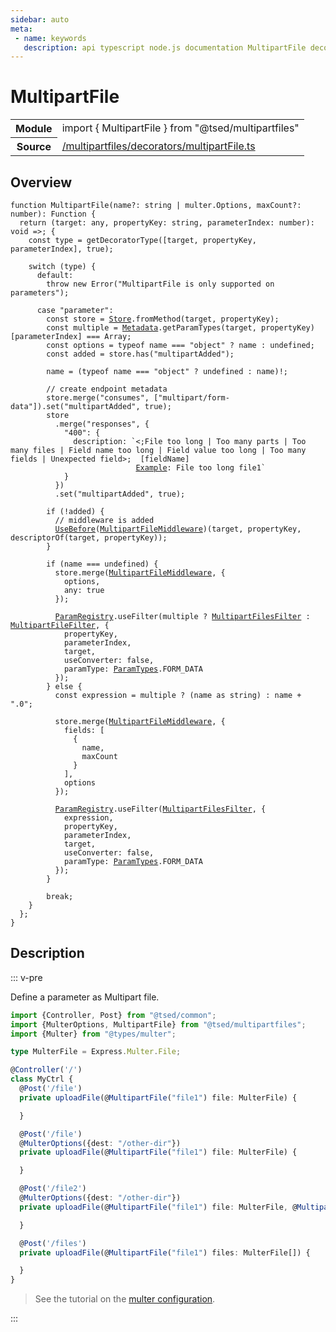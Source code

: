```yaml
---
sidebar: auto
meta:
 - name: keywords
   description: api typescript node.js documentation MultipartFile decorator
---
```

# MultipartFile <Badge text="Decorator" type="decorator"/>
<!-- Summary -->
<section class="symbol-info"><table class="is-full-width"><tbody><tr><th>Module</th><td><div class="lang-typescript"><span class="token keyword">import</span> { MultipartFile }&nbsp;<span class="token keyword">from</span>&nbsp;<span class="token string">"@tsed/multipartfiles"</span></div></td></tr><tr><th>Source</th><td><a href="https://github.com/Romakita/ts-express-decorators/blob/v4.30.2/src//multipartfiles/decorators/multipartFile.ts#L0-L0">/multipartfiles/decorators/multipartFile.ts</a></td></tr></tbody></table></section>

<!-- Overview -->
## Overview


<pre><code class="typescript-lang ">function <span class="token function">MultipartFile</span><span class="token punctuation">(</span>name?<span class="token punctuation">:</span> <span class="token keyword">string</span> | multer.Options<span class="token punctuation">,</span> maxCount?<span class="token punctuation">:</span> <span class="token keyword">number</span><span class="token punctuation">)</span><span class="token punctuation">:</span> Function <span class="token punctuation">{</span>
  return <span class="token punctuation">(</span>target<span class="token punctuation">:</span> <span class="token keyword">any</span><span class="token punctuation">,</span> propertyKey<span class="token punctuation">:</span> <span class="token keyword">string</span><span class="token punctuation">,</span> parameterIndex<span class="token punctuation">:</span> <span class="token keyword">number</span><span class="token punctuation">)</span><span class="token punctuation">:</span> <span class="token keyword">void</span> =&gt<span class="token punctuation">;</span> <span class="token punctuation">{</span>
    <span class="token keyword">const</span> type<span class="token punctuation"> = </span><span class="token function">getDecoratorType</span><span class="token punctuation">(</span><span class="token punctuation">[</span>target<span class="token punctuation">,</span> propertyKey<span class="token punctuation">,</span> parameterIndex<span class="token punctuation">]</span><span class="token punctuation">,</span> true<span class="token punctuation">)</span><span class="token punctuation">;</span>

    switch <span class="token punctuation">(</span>type<span class="token punctuation">)</span> <span class="token punctuation">{</span>
      default<span class="token punctuation">:</span>
        throw new <span class="token function">Error</span><span class="token punctuation">(</span>"MultipartFile is only supported on parameters"<span class="token punctuation">)</span><span class="token punctuation">;</span>

      case "parameter"<span class="token punctuation">:</span>
        <span class="token keyword">const</span> store<span class="token punctuation"> = </span><a href="/api/core/class/Store.html"><span class="token">Store</span></a>.<span class="token function">fromMethod</span><span class="token punctuation">(</span>target<span class="token punctuation">,</span> propertyKey<span class="token punctuation">)</span><span class="token punctuation">;</span>
        <span class="token keyword">const</span> multiple<span class="token punctuation"> = </span><a href="/api/core/class/Metadata.html"><span class="token">Metadata</span></a>.<span class="token function">getParamTypes</span><span class="token punctuation">(</span>target<span class="token punctuation">,</span> propertyKey<span class="token punctuation">)</span><span class="token punctuation">[</span>parameterIndex<span class="token punctuation">]</span> === Array<span class="token punctuation">;</span>
        <span class="token keyword">const</span> options<span class="token punctuation"> = </span>typeof name === <span class="token string">"object"</span> ? name <span class="token punctuation">:</span> undefined<span class="token punctuation">;</span>
        <span class="token keyword">const</span> added<span class="token punctuation"> = </span>store.<span class="token function">has</span><span class="token punctuation">(</span>"multipartAdded"<span class="token punctuation">)</span><span class="token punctuation">;</span>

        name<span class="token punctuation"> = </span><span class="token punctuation">(</span>typeof name === <span class="token string">"object"</span> ? undefined <span class="token punctuation">:</span> name<span class="token punctuation">)</span>!<span class="token punctuation">;</span>

        // create endpoint metadata
        store.<span class="token function">merge</span><span class="token punctuation">(</span>"consumes"<span class="token punctuation">,</span> <span class="token punctuation">[</span>"multipart/form-data"<span class="token punctuation">]</span><span class="token punctuation">)</span>.<span class="token function">set</span><span class="token punctuation">(</span>"multipartAdded"<span class="token punctuation">,</span> true<span class="token punctuation">)</span><span class="token punctuation">;</span>
        store
          .<span class="token function">merge</span><span class="token punctuation">(</span>"responses"<span class="token punctuation">,</span> <span class="token punctuation">{</span>
            "400"<span class="token punctuation">:</span> <span class="token punctuation">{</span>
              description<span class="token punctuation">:</span> `&lt<span class="token punctuation">;</span>File too long | Too many parts | Too many files | Field name too long | Field value too long | Too many fields | Unexpected field&gt<span class="token punctuation">;</span>  <span class="token punctuation">[</span>fieldName<span class="token punctuation">]</span>
                            <a href="/api/swagger/decorators/Example.html"><span class="token">Example</span></a><span class="token punctuation">:</span> File too long file1`
            <span class="token punctuation">}</span>
          <span class="token punctuation">}</span><span class="token punctuation">)</span>
          .<span class="token function">set</span><span class="token punctuation">(</span>"multipartAdded"<span class="token punctuation">,</span> true<span class="token punctuation">)</span><span class="token punctuation">;</span>

        if <span class="token punctuation">(</span>!added<span class="token punctuation">)</span> <span class="token punctuation">{</span>
          // middleware is added
          <span class="token function"><a href="/api/common/mvc/decorators/method/UseBefore.html"><span class="token">UseBefore</span></a></span><span class="token punctuation">(</span><a href="/api/multipartfiles/middlewares/MultipartFileMiddleware.html"><span class="token">MultipartFileMiddleware</span></a><span class="token punctuation">)</span><span class="token punctuation">(</span>target<span class="token punctuation">,</span> propertyKey<span class="token punctuation">,</span> <span class="token function">descriptorOf</span><span class="token punctuation">(</span>target<span class="token punctuation">,</span> propertyKey<span class="token punctuation">)</span><span class="token punctuation">)</span><span class="token punctuation">;</span>
        <span class="token punctuation">}</span>

        if <span class="token punctuation">(</span>name === undefined<span class="token punctuation">)</span> <span class="token punctuation">{</span>
          store.<span class="token function">merge</span><span class="token punctuation">(</span><a href="/api/multipartfiles/middlewares/MultipartFileMiddleware.html"><span class="token">MultipartFileMiddleware</span></a><span class="token punctuation">,</span> <span class="token punctuation">{</span>
            options<span class="token punctuation">,</span>
            <span class="token keyword">any</span><span class="token punctuation">:</span> true
          <span class="token punctuation">}</span><span class="token punctuation">)</span><span class="token punctuation">;</span>

          <a href="/api/common/filters/registries/ParamRegistry.html"><span class="token">ParamRegistry</span></a>.<span class="token function">useFilter</span><span class="token punctuation">(</span>multiple ? <a href="/api/multipartfiles/components/MultipartFilesFilter.html"><span class="token">MultipartFilesFilter</span></a> <span class="token punctuation">:</span> <a href="/api/multipartfiles/components/MultipartFileFilter.html"><span class="token">MultipartFileFilter</span></a><span class="token punctuation">,</span> <span class="token punctuation">{</span>
            propertyKey<span class="token punctuation">,</span>
            parameterIndex<span class="token punctuation">,</span>
            target<span class="token punctuation">,</span>
            useConverter<span class="token punctuation">:</span> false<span class="token punctuation">,</span>
            paramType<span class="token punctuation">:</span> <a href="/api/common/filters/interfaces/ParamTypes.html"><span class="token">ParamTypes</span></a>.FORM_DATA
          <span class="token punctuation">}</span><span class="token punctuation">)</span><span class="token punctuation">;</span>
        <span class="token punctuation">}</span> else <span class="token punctuation">{</span>
          <span class="token keyword">const</span> expression<span class="token punctuation"> = </span>multiple ? <span class="token punctuation">(</span>name <span class="token keyword">as</span> <span class="token keyword">string</span><span class="token punctuation">)</span> <span class="token punctuation">:</span> name + ".0"<span class="token punctuation">;</span>

          store.<span class="token function">merge</span><span class="token punctuation">(</span><a href="/api/multipartfiles/middlewares/MultipartFileMiddleware.html"><span class="token">MultipartFileMiddleware</span></a><span class="token punctuation">,</span> <span class="token punctuation">{</span>
            fields<span class="token punctuation">:</span> <span class="token punctuation">[</span>
              <span class="token punctuation">{</span>
                name<span class="token punctuation">,</span>
                maxCount
              <span class="token punctuation">}</span>
            <span class="token punctuation">]</span><span class="token punctuation">,</span>
            options
          <span class="token punctuation">}</span><span class="token punctuation">)</span><span class="token punctuation">;</span>

          <a href="/api/common/filters/registries/ParamRegistry.html"><span class="token">ParamRegistry</span></a>.<span class="token function">useFilter</span><span class="token punctuation">(</span><a href="/api/multipartfiles/components/MultipartFilesFilter.html"><span class="token">MultipartFilesFilter</span></a><span class="token punctuation">,</span> <span class="token punctuation">{</span>
            expression<span class="token punctuation">,</span>
            propertyKey<span class="token punctuation">,</span>
            parameterIndex<span class="token punctuation">,</span>
            target<span class="token punctuation">,</span>
            useConverter<span class="token punctuation">:</span> false<span class="token punctuation">,</span>
            paramType<span class="token punctuation">:</span> <a href="/api/common/filters/interfaces/ParamTypes.html"><span class="token">ParamTypes</span></a>.FORM_DATA
          <span class="token punctuation">}</span><span class="token punctuation">)</span><span class="token punctuation">;</span>
        <span class="token punctuation">}</span>

        break<span class="token punctuation">;</span>
    <span class="token punctuation">}</span>
  <span class="token punctuation">}</span><span class="token punctuation">;</span>
<span class="token punctuation">}</span>
</code></pre>



<!-- Description -->
## Description

::: v-pre

Define a parameter as Multipart file.

```typescript
import {Controller, Post} from "@tsed/common";
import {MulterOptions, MultipartFile} from "@tsed/multipartfiles";
import {Multer} from "@types/multer";

type MulterFile = Express.Multer.File;

@Controller('/')
class MyCtrl {
  @Post('/file')
  private uploadFile(@MultipartFile("file1") file: MulterFile) {

  }

  @Post('/file')
  @MulterOptions({dest: "/other-dir"})
  private uploadFile(@MultipartFile("file1") file: MulterFile) {

  }

  @Post('/file2')
  @MulterOptions({dest: "/other-dir"})
  private uploadFile(@MultipartFile("file1") file: MulterFile, @MultipartFile("file2") file2: MulterFile) {

  }

  @Post('/files')
  private uploadFile(@MultipartFile("file1") files: MulterFile[]) {

  }
}
```

> See the tutorial on the [multer configuration](/tutorials/multer.md).


:::